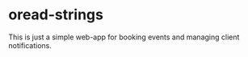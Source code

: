 # oread-strings
This is just a simple web-app for booking events and managing client notifications. 
